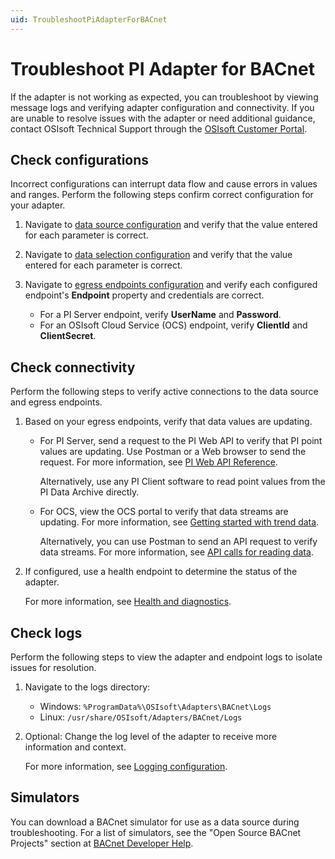 ```yaml
---
uid: TroubleshootPiAdapterForBACnet
---
```


# Troubleshoot PI Adapter for BACnet

If the adapter is not working as expected, you can troubleshoot by viewing message logs and verifying adapter configuration and connectivity. If you are unable to resolve issues with the adapter or need additional guidance, contact OSIsoft Technical Support through the [OSIsoft Customer Portal](https://my.osisoft.com/).

## Check configurations

Incorrect configurations can interrupt data flow and cause errors in values and ranges. Perform the following steps confirm correct configuration for your adapter.

1. Navigate to [data source configuration](xref:PIAdapterforBACnetDataSourceConfiguration) and verify that the value entered for each parameter is correct.

1. Navigate to [data selection configuration](xref:PIAdapterforBACnetDataSelectionConfiguration) and verify that the value entered for each parameter is correct.

1. Navigate to [egress endpoints configuration](xref:EgressEndpointsConfiguration) and verify each configured endpoint's **Endpoint** property and credentials are correct.

    * For a PI Server endpoint, verify **UserName** and **Password**.
    * For an OSIsoft Cloud Service (OCS) endpoint, verify **ClientId** and **ClientSecret**.

## Check connectivity

Perform the following steps to verify active connections to the data source and egress endpoints.

1. Based on your egress endpoints, verify that data values are updating.

    * For PI Server, send a request to the PI Web API to verify that PI point values are updating. Use Postman or a Web browser to send the request. For more information, see [PI Web API Reference](https://techsupport.osisoft.com/Documentation/PI-Web-API/help/controllers/point.html).

        Alternatively, use any PI Client software to read point values from the PI Data Archive directly.

    * For OCS, view the OCS portal to verify that data streams are updating. For more information, see [Getting started with trend data](https://ocs-docs.osisoft.com/Content_Portal/Quickstarts/Getting-Started-Trend.html).

        Alternatively, you can use Postman to send an API request to verify data streams. For more information, see [API calls for reading data](https://ocs-docs.osisoft.com/Content_Portal/Documentation/SequentialDataStore/Reading_Data_API.html).

2. If configured, use a health endpoint to determine the status of the adapter.

    For more information, see [Health and diagnostics](xref:HealthAndDiagnostics).

## Check logs

Perform the following steps to view the adapter and endpoint logs to isolate issues for resolution.

1. Navigate to the logs directory:

   * Windows: `%ProgramData%\OSIsoft\Adapters\BACnet\Logs`
   * Linux: `/usr/share/OSIsoft/Adapters/BACnet/Logs`

1. Optional: Change the log level of the adapter to receive more information and context.

    For more information, see [Logging configuration](xref:LoggingConfiguration).

## Simulators

You can download a BACnet simulator for use as a data source during troubleshooting. For a list of simulators, see the "Open Source BACnet Projects" section at [BACnet Developer Help](http://www.bacnet.org/Developer/).
